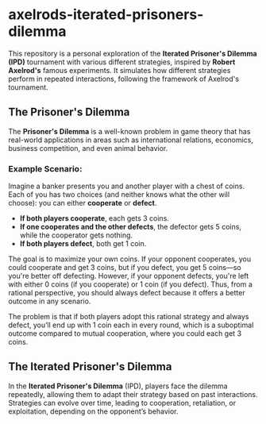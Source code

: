 # axelrods-iterated-prisoners-dilemma

This repository is a personal exploration of the **Iterated Prisoner's Dilemma (IPD)** tournament with various different strategies, inspired by **Robert Axelrod's** famous experiments. It simulates how different strategies perform in repeated interactions, following the framework of Axelrod's tournament.

## The Prisoner's Dilemma

The **Prisoner's Dilemma** is a well-known problem in game theory that has real-world applications in areas such as international relations, economics, business competition, and even animal behavior.

### Example Scenario:

Imagine a banker presents you and another player with a chest of coins. Each of you has two choices (and neither knows what the other will choose): you can either **cooperate** or **defect**.

- **If both players cooperate**, each gets 3 coins.
- **If one cooperates and the other defects**, the defector gets 5 coins, while the cooperator gets nothing.
- **If both players defect**, both get 1 coin.

The goal is to maximize your own coins. If your opponent cooperates, you could cooperate and get 3 coins, but if you defect, you get 5 coins—so you're better off defecting. However, if your opponent defects, you're left with either 0 coins (if you cooperate) or 1 coin (if you defect). Thus, from a rational perspective, you should always defect because it offers a better outcome in any scenario.

The problem is that if both players adopt this rational strategy and always defect, you’ll end up with 1 coin each in every round, which is a suboptimal outcome compared to mutual cooperation, where you could each get 3 coins.

## The Iterated Prisoner's Dilemma

In the **Iterated Prisoner's Dilemma** (IPD), players face the dilemma repeatedly, allowing them to adapt their strategy based on past interactions. Strategies can evolve over time, leading to cooperation, retaliation, or exploitation, depending on the opponent’s behavior.
